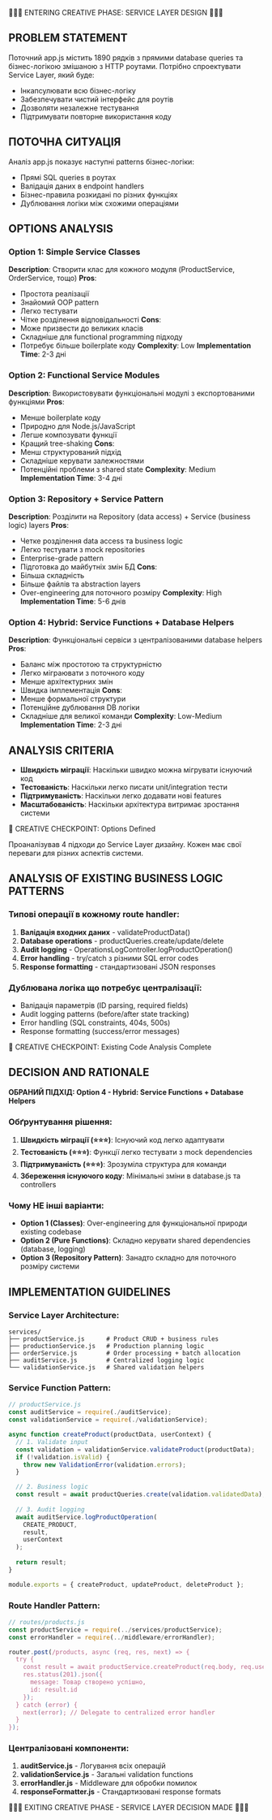 🎨🎨🎨 ENTERING CREATIVE PHASE: SERVICE LAYER DESIGN 🎨🎨🎨

## PROBLEM STATEMENT
Поточний app.js містить 1890 рядків з прямими database queries та бізнес-логікою змішаною з HTTP роутами. Потрібно спроектувати Service Layer, який буде:
- Інкапсулювати всю бізнес-логіку
- Забезпечувати чистий інтерфейс для роутів
- Дозволяти незалежне тестування
- Підтримувати повторне використання коду

## ПОТОЧНА СИТУАЦІЯ
Аналіз app.js показує наступні patterns бізнес-логіки:
- Прямі SQL queries в роутах
- Валідація даних в endpoint handlers  
- Бізнес-правила розкидані по різних функціях
- Дублювання логіки між схожими операціями

## OPTIONS ANALYSIS

### Option 1: Simple Service Classes
**Description**: Створити клас для кожного модуля (ProductService, OrderService, тощо)
**Pros**:
- Простота реалізації
- Знайомий OOP pattern
- Легко тестувати
- Чітке розділення відповідальності
**Cons**:
- Може призвести до великих класів
- Складніше для functional programming підходу
- Потребує більше boilerplate коду
**Complexity**: Low
**Implementation Time**: 2-3 дні

### Option 2: Functional Service Modules  
**Description**: Використовувати функціональні модулі з експортованими функціями
**Pros**:
- Менше boilerplate коду
- Природно для Node.js/JavaScript
- Легше композувати функції
- Кращий tree-shaking
**Cons**:
- Менш структурований підхід
- Складніше керувати залежностями
- Потенційні проблеми з shared state
**Complexity**: Medium  
**Implementation Time**: 3-4 дні

### Option 3: Repository + Service Pattern
**Description**: Розділити на Repository (data access) + Service (business logic) layers
**Pros**:
- Четке розділення data access та business logic
- Легко тестувати з mock repositories
- Enterprise-grade pattern
- Підготовка до майбутніх змін БД
**Cons**:
- Більша складність
- Більше файлів та abstraction layers
- Over-engineering для поточного розміру
**Complexity**: High
**Implementation Time**: 5-6 днів

### Option 4: Hybrid: Service Functions + Database Helpers
**Description**: Функціональні сервіси з централізованими database helpers
**Pros**:
- Баланс між простотою та структурністю
- Легко міграювати з поточного коду
- Менше архітектурних змін
- Швидка імплементація
**Cons**:
- Менше формальної структури
- Потенційне дублювання DB логіки
- Складніше для великої команди
**Complexity**: Low-Medium
**Implementation Time**: 2-3 дні

## ANALYSIS CRITERIA
- **Швидкість міграції**: Наскільки швидко можна мігрувати існуючий код
- **Тестованість**: Наскільки легко писати unit/integration тести  
- **Підтримуваність**: Наскільки легко додавати нові features
- **Масштабованість**: Наскільки архітектура витримає зростання системи

🎨 CREATIVE CHECKPOINT: Options Defined

Проаналізував 4 підходи до Service Layer дизайну. Кожен має свої переваги для різних аспектів системи.

## ANALYSIS OF EXISTING BUSINESS LOGIC PATTERNS

### Типові операції в кожному route handler:
1. **Валідація входних даних** - validateProductData()
2. **Database operations** - productQueries.create/update/delete
3. **Audit logging** - OperationsLogController.logProductOperation()
4. **Error handling** - try/catch з різними SQL error codes
5. **Response formatting** - стандартизовані JSON responses

### Дублювана логіка що потребує централізації:
- Валідація параметрів (ID parsing, required fields)
- Audit logging patterns (before/after state tracking)
- Error handling (SQL constraints, 404s, 500s)
- Response formatting (success/error messages)

🎨 CREATIVE CHECKPOINT: Existing Code Analysis Complete

## DECISION AND RATIONALE

**ОБРАНИЙ ПІДХІД: Option 4 - Hybrid: Service Functions + Database Helpers**

### Обґрунтування рішення:
1. **Швидкість міграції (⭐⭐⭐)**: Існуючий код легко адаптувати
2. **Тестованість (⭐⭐⭐)**: Функції легко тестувати з mock dependencies  
3. **Підтримуваність (⭐⭐⭐)**: Зрозуміла структура для команди
4. **Збереження існуючого коду**: Мінімальні зміни в database.js та controllers

### Чому НЕ інші варіанти:
- **Option 1 (Classes)**: Over-engineering для функціональної природи existing codebase
- **Option 2 (Pure Functions)**: Складно керувати shared dependencies (database, logging)
- **Option 3 (Repository Pattern)**: Занадто складно для поточного розміру системи

## IMPLEMENTATION GUIDELINES

### Service Layer Architecture:
```
services/
├── productService.js      # Product CRUD + business rules
├── productionService.js   # Production planning logic
├── orderService.js        # Order processing + batch allocation  
├── auditService.js        # Centralized logging logic
└── validationService.js   # Shared validation helpers
```

### Service Function Pattern:
```javascript
// productService.js
const auditService = require(./auditService);
const validationService = require(./validationService);

async function createProduct(productData, userContext) {
  // 1. Validate input
  const validation = validationService.validateProduct(productData);
  if (!validation.isValid) {
    throw new ValidationError(validation.errors);
  }

  // 2. Business logic
  const result = await productQueries.create(validation.validatedData);
  
  // 3. Audit logging  
  await auditService.logProductOperation(
    CREATE_PRODUCT, 
    result, 
    userContext
  );
  
  return result;
}

module.exports = { createProduct, updateProduct, deleteProduct };
```

### Route Handler Pattern:
```javascript
// routes/products.js
const productService = require(../services/productService);
const errorHandler = require(../middleware/errorHandler);

router.post(/products, async (req, res, next) => {
  try {
    const result = await productService.createProduct(req.body, req.user);
    res.status(201).json({ 
      message: Товар створено успішно, 
      id: result.id 
    });
  } catch (error) {
    next(error); // Delegate to centralized error handler
  }
});
```

### Централізовані компоненти:
1. **auditService.js** - Логування всіх операцій
2. **validationService.js** - Загальні validation functions
3. **errorHandler.js** - Middleware для обробки помилок
4. **responseFormatter.js** - Стандартизовані response formats

🎨🎨🎨 EXITING CREATIVE PHASE - SERVICE LAYER DECISION MADE 🎨🎨🎨
